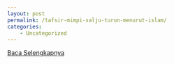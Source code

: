```yaml
---
layout: post
permalink: /tafsir-mimpi-salju-turun-menurut-islam/
categories:
    - Uncategorized
---
```


[Baca Selengkapnya](/02)